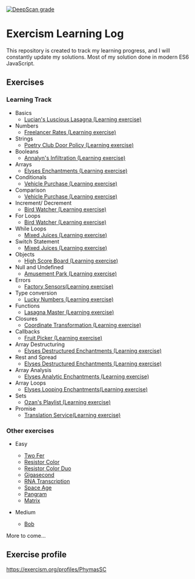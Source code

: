 [![DeepScan grade](https://deepscan.io/api/teams/15500/projects/18708/branches/463725/badge/grade.svg)](https://deepscan.io/dashboard#view=project&tid=15500&pid=18708&bid=463725)
# Exercism Learning Log
This repository is created to track my learning progress, and I will constantly update my solutions. Most of my solution done in modern ES6 JavaScript.
## Exercises

### Learning Track
 - Basics
	 - [Lucian's Luscious Lasagna (Learning exercise)](javascript/lasagna)
 - Numbers
	 - [Freelancer Rates (Learning exercise)](javascript/freelancer-rates)
 - Strings
	 - [Poetry Club Door Policy (Learning exercise)](javascript/poetry-club-door-policy)
 - Booleans
	 - [Annalyn's Infiltration (Learning exercise)](javascript/annalyns-infiltration)
 - Arrays
	 - [Elyses Enchantments (Learning exercise)](javascript/elyses-enchantments)
 - Conditionals
	 - [Vehicle Purchase (Learning exercise)](javascript/vehicle-purchase)
 - Comparison
	 - [Vehicle Purchase (Learning exercise)](javascript/vehicle-purchase)
 - Increment/ Decrement
	 - [Bird Watcher (Learning exercise)](javascript/bird-watcher)
 - For Loops
	 - [Bird Watcher (Learning exercise)](javascript/bird-watcher)
 - While Loops
	 - [Mixed Juices (Learning exercise)](javascript/mixed-juices)
 - Switch Statement
	 - [Mixed Juices (Learning exercise)](javascript/mixed-juices)
 - Objects
	 - [High Score Board (Learning exercise)](javascript/high-score-board)
 - Null and Undefined
	 - [Amusement Park (Learning exercise)](javascript/amusement-park)
 - Errors
	 - [Factory Sensors(Learning exercise)](javascript/factory-sensor)
 - Type conversion
	 - [Lucky Numbers (Learning exercise)](javascript/lucky-numbers)
 - Functions
	 - [Lasagna Master (Learning exercise)](javascript/lasagna-master)
 - Closures
	 - [Coordinate Transformation (Learning exercise)](javascript/coordinate-transformation)
 - Callbacks
	 - [Fruit Picker (Learning exercise)](javascript/fruit-picker)
 - Array Destructuring
	 - [Elyses Destructured Enchantments (Learning exercise)](javascript/elyses-destructured-enchantments)
 - Rest and Spread
	 - [Elyses Destructured Enchantments (Learning exercise)](javascript/elyses-destructured-enchantments)
 - Array Analysis
	 - [Elyses Analytic Enchantments (Learning exercise)](javascript/elyses-analytic-enchantments)
 - Array Loops
	 - [Elyses Looping Enchantments(Learning exercise)](javascript/elyses-looping-enchantments)
 - Sets
	 - [Ozan's Playlist (Learning exercise)](javascript/ozans-playlist)
 - Promise
     - [Translation Service(Learning exercise)](javascript/translation-service)

### Other exercises
 - Easy
	 - [Two Fer](javascript/two-fer)
	 - [Resistor Color](javascript/resistor-color)
	 - [Resistor Color Duo](javascript/resistor-color-duo)
	 - [Gigasecond](javascript/gigasecond)
	 - [RNA Transcription](javascript/rna-transcription)
	 - [Space Age](javascript/space-age)
	 - [Pangram](javascript/pangram)
	 - [Matrix](javascript/matrix)
	 
 - Medium
	 - [Bob](javascript/bob)
	 
	 
More to come...
## Exercise profile
https://exercism.org/profiles/PhymasSC